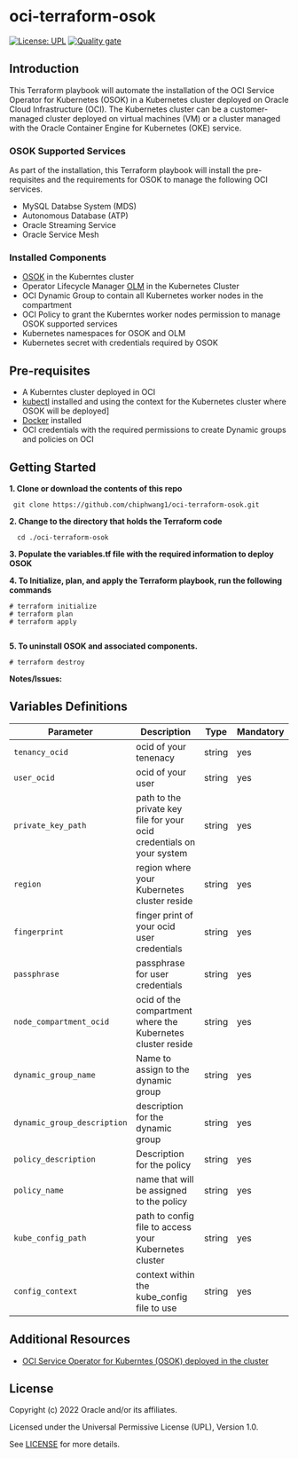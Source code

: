 # oci-terraform-osok


[![License: UPL](https://img.shields.io/badge/license-UPL-green)](https://img.shields.io/badge/license-UPL-green) [![Quality gate](https://sonarcloud.io/api/project_badges/quality_gate?project=oracle-devrel_terraform-oci-arch-ci-cd)](https://sonarcloud.io/dashboard?id=oracle-devrel_terraform-oci-arch-ci-cd)


## Introduction

This Terraform playbook will automate the installation of the OCI Service Operator for Kubernetes (OSOK) in a Kubernetes cluster deployed on Oracle Cloud Infrastructure (OCI). The Kubernetes cluster can be a customer-managed cluster deployed on virtual machines (VM) or a cluster managed with the Oracle Container Engine for Kubernetes (OKE) service.

### OSOK Supported Services

As part of the installation, this Terraform playbook will install the pre-requisites and the requirements for OSOK to manage the following OCI services.

- MySQL Databse System (MDS)
- Autonomous Database (ATP)
- Oracle Streaming Service
- Oracle Service Mesh

### Installed Components

- [OSOK](https://github.com/oracle/oci-service-operator) in the Kuberntes cluster
- Operator Lifecycle Manager [OLM](https://olm.operatorframework.io/docs/getting-started/) in the Kubernetes Cluster  
- OCI Dynamic Group to contain all Kubernetes worker nodes in the compartment
- OCI Policy to grant the Kuberntes worker nodes permission to manage OSOK supported services
- Kubernetes namespaces for OSOK and OLM
- Kubernetes secret with credentials required by OSOK





## Pre-requisites

- A Kuberntes cluster deployed in OCI 
- [kubectl](https://kubernetes.io/docs/tasks/tools/) installed and using the context for the Kubernetes cluster where OSOK will be deployed]
- [Docker](https://docs.docker.com/engine/install/) installed
- OCI credentials with the required permissions to create Dynamic groups and policies on OCI


##  Getting Started

**1. Clone or download the contents of this repo** 
     
     git clone https://github.com/chiphwang1/oci-terraform-osok.git

**2. Change to the directory that holds the Terraform code** 

      cd ./oci-terraform-osok

**3. Populate the variables.tf file with the required information to deploy OSOK**


**4. To Initialize, plan, and apply the Terraform playbook, run the following commands**

``` 
# terraform initialize
# terraform plan
# terraform apply
    
```   

**5. To uninstall OSOK and associated components.**

```
# terraform destroy
```


     
  **Notes/Issues:**
 


 ## Variables Definitions


| Parameter                          | Description                                                         | Type   | Mandatory |
| ---------------------------------- | ------------------------------------------------------------------- | ------ | --------- |
| `tenancy_ocid` | ocid of your tenenacy | string | yes  |
| `user_ocid` | ocid of your user | string | yes       |
| `private_key_path` | path to the private key file for your ocid credentials on your system | string | yes       |
| `region` | region where your Kubernetes cluster reside | string | yes       |
| `fingerprint` | finger print of your ocid user credentials | string    | yes       |
| `passphrase`| passphrase for user credentials | string   | yes       |
| `node_compartment_ocid` | ocid of the compartment where the Kubernetes cluster reside | string | yes        |
| `dynamic_group_name` | Name to assign to the dynamic group  | string | yes       |
| `dynamic_group_description`  | description for the dynamic group | string | yes       |
| `policy_description`| Description for the policy | string | yes        |
| `policy_name` | name that will be assigned to the policy | string | yes |
| `kube_config_path` | path to config file to access your Kubernetes cluster| string | yes       |
| `config_context` | context within the kube_config file to use | string | yes |




## Additional Resources

- [OCI Service Operator for Kuberntes (OSOK) deployed in the cluster](https://github.com/oracle/oci-service-operator)


## License
Copyright (c) 2022 Oracle and/or its affiliates.

Licensed under the Universal Permissive License (UPL), Version 1.0.

See [LICENSE](LICENSE) for more details.
